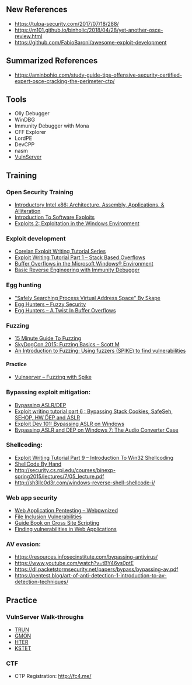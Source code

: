 ## New References
- https://tulpa-security.com/2017/07/18/288/
- https://m101.github.io/binholic/2018/04/28/yet-another-osce-review.html
- https://github.com/FabioBaroni/awesome-exploit-development

## Summarized References
- https://aminbohio.com/study-guide-tips-offensive-security-certified-expert-osce-cracking-the-perimeter-ctp/

## Tools
- Olly Debugger
- WinDBG
- Immunity Debugger with Mona
- CFF Explorer
- LordPE
- DevCPP
- nasm
- [VulnServer](https://github.com/stephenbradshaw/vulnserver)

## Training

### Open Security Training
- [Introductory Intel x86: Architecture, Assembly, Applications, & Alliteration](http://opensecuritytraining.info/IntroX86.html)
- [Introduction To Software Exploits](http://opensecuritytraining.info/Exploits1.html)
- [Exploits 2: Exploitation in the Windows Environment](http://opensecuritytraining.info/Exploits2.html)

### Exploit development
- [Corelan Exploit Writing Tutorial Series](https://www.corelan.be/index.php/category/security/exploit-writing-tutorials/page/4/)
- [Exploit Writing Tutorial Part 1 – Stack Based Overflows](https://www.corelan.be/index.php/2009/07/19/exploit-writing-tutorial-part-1-stack-based-overflows/)
- [Buffer Overflows in the Microsoft Windows® Environment](https://www.ma.rhul.ac.uk/static/techrep/2009/RHUL-MA-2009-06.pdf)
- [Basic Reverse Engineering with Immunity Debugger](https://www.sans.org/reading-room/whitepapers/malicious/paper/36982)

### Egg hunting
- ["Safely Searching Process Virtual Address Space" By Skape](http://www.hick.org/code/skape/papers/egghunt-shellcode.pdf)
- [Egg Hunters – Fuzzy Security](http://www.fuzzysecurity.com/tutorials/expDev/4.html)
- [Egg Hunters – A Twist In Buffer Overflows](https://aminbohio.com/offensive-security-certified-expert-osce-cracking-the-perimeter-ctp-review/)

### Fuzzing
- [15 Minute Guide To Fuzzing](https://www.mwrinfosecurity.com/our-thinking/15-minute-guide-to-fuzzing/)
- [SkyDogCon 2015: Fuzzing Basics – Scott M](https://www.youtube.com/watch?v=j05KaAcjZec)
- [An Introduction to Fuzzing: Using fuzzers (SPIKE) to find vulnerabilities](https://resources.infosecinstitute.com/intro-to-fuzzing/)

#### Practice
- [Vulnserver – Fuzzing with Spike](http://sh3llc0d3r.com/vulnserver-fuzzing-with-spike/)

### Bypassing exploit mitigation:
- [Bypassing ASLR/DEP](https://www.exploit-db.com/docs/english/17914-bypassing-aslrdep.pdf)
- [Exploit writing tutorial part 6 : Bypassing Stack Cookies, SafeSeh, SEHOP, HW DEP and ASLR](https://www.corelan.be/index.php/2009/09/21/exploit-writing-tutorial-part-6-bypassing-stack-cookies-safeseh-hw-dep-and-aslr/)
- [Exploit Dev 101: Bypassing ASLR on Windows](https://www.abatchy.com/2017/06/exploit-dev-101-bypassing-aslr-on.html)
- [Bypassing ASLR and DEP on Windows 7: The Audio Converter Case](http://tekwizz123.blogspot.com/2014/02/bypassing-aslr-and-dep-on-windows-7.html)

### Shellcoding:
- [Exploit Writing Tutorial Part 9 – Introduction To Win32 Shellcoding](https://www.corelan.be/index.php/2010/02/25/exploit-writing-tutorial-part-9-introduction-to-win32-shellcoding/)
- [ShellCode By Hand](https://www.exploit-db.com/docs/english/17065-manual-shellcode.pdf)
- http://security.cs.rpi.edu/courses/binexp-spring2015/lectures/7/05_lecture.pdf
- http://sh3llc0d3r.com/windows-reverse-shell-shellcode-i/

### Web  app security
- [Web Application Pentesting – Webpwnized](https://www.youtube.com/watch?v=Fj0n17Jtnzw&list=PLZOToVAK85MqYHbkAVK-ViD-Xb7pF6RKq)
- [File Inclusion Vulnerabilities](https://www.offensive-security.com/metasploit-unleashed/file-inclusion-vulnerabilities/)
- [Guide Book on Cross Site Scripting](https://www.exploit-db.com/papers/17052/)
- [Finding vulnerabilities in Web Applications](https://www.exploit-db.com/papers/12871/)

### AV evasion:
- https://resources.infosecinstitute.com/bypassing-antivirus/
- https://www.youtube.com/watch?v=tBY46vs0ptE
- https://dl.packetstormsecurity.net/papers/bypass/bypassing-av.pdf
- https://pentest.blog/art-of-anti-detection-1-introduction-to-av-detection-techniques/

## Practice

### VulnServer Walk-throughs
- [TRUN](http://sh3llc0d3r.com/vulnserver-trun-command-buffer-overflow-exploit/)
- [GMON](http://sh3llc0d3r.com/vulnserver-gmon-command-seh-based-overflow-exploit/)
- [HTER](http://sh3llc0d3r.com/vulnserver-hter-command-buffer-overflow-exploit/)
- [KSTET](http://sh3llc0d3r.com/vulnserver-kstet-command-exploit-with-egghunter/)

### CTF
- CTP Registration: http://fc4.me/
